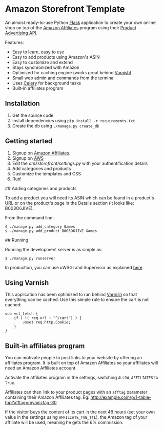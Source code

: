 # Amazon Storefront Template

An almost ready-to-use Python [Flask](http://flask.pocoo.org/) application to create your own 
online shop on top of the [Amazon Affiliates](https://affiliate-program.amazon.com/) program
using their [Product Advertising API](https://affiliate-program.amazon.com/gp/advertising/api/detail/main.html).

Features:

 - Easy to learn, easy to use
 - Easy to add products using Amazon's ASIN
 - Easy to customize and extend
 - Stays synchronized with Amazon
 - Optimized for caching engine (works great behind [Varnish](https://www.varnish-cache.org/))
 - Small web admin and commands from the terminal
 - Uses [Celery](http://www.celeryproject.org/) for background tasks
 - Built-in affiliates program

## Installation

 1. Get the source code
 2. Install dependencies using `pip install -r requirements.txt`
 3. Create the db using `./manage.py create_db`

## Getting started

 1. Signup on [Amazon Affiliates](https://affiliate-program.amazon.com).
 2. Signup on [AWS](http://aws.amazon.com/)
 3. Edit the *amzstorefront/settings.py* with your authentification details
 4. Add categories and products
 5. Customize the templates and CSS
 6. Run!

## Adding categories and products

To add a product you will need its ASIN which can be found
in a product's URL or on the product's page in the Details section
(it looks like: B003O6JIVE).

From the command line:

    $ ./manage.py add_category Games
    $ ./manage.py add_product B003O6JIVE Games

## Running

Running the development server is as simple as:

    $ ./manage.py runserver

In production, you can use uWSGI and Supervisor as explained
[here](http://maximebf.com/blog/2012/10/building-websites-in-python-with-flask).

## Using Varnish

This application has been optimized to run behind [Varnish](https://www.varnish-cache.org) 
so that everything can be cached. Use this simple rule to ensure the cart is not cached:

    sub vcl_fetch {
        if ( !( req.url ~ "^/cart") ) {
            unset req.http.Cookie;
        }
    }

## Built-in affiliates program

You can motivate people to post links to your website by offering an affiliates program.
It is built on top of Amazon Affiliates so your affiliates will need an 
Amazon Affiliates account.

Activate the affiliates program in the settings, switching `ALLOW_AFFILIATES` to `True`.

Affiliates can then link to your product pages with an `afftag` parameter containing
their Amazon Affiliates tag. Eg: http://example.com/p/1-table-top?afftag=myamztag-30

If the visitor buys the content of its cart in the next 48 hours (set your own value
in the settings using `AFFILIATE_TAG_TTL`), the Amazon tag of your affiliate will be
used, meaning he gets the 6% commission.

